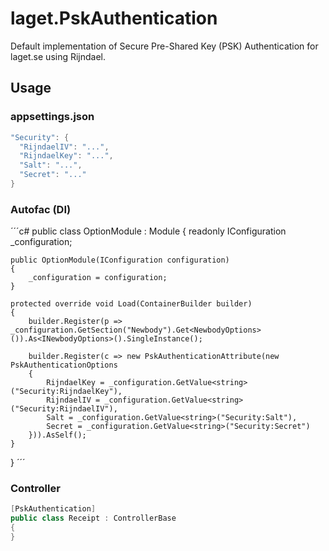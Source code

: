 ﻿# laget.PskAuthentication
Default implementation of Secure Pre-Shared Key (PSK) Authentication for laget.se using Rijndael.

## Usage
### appsettings.json
```c#
"Security": {
  "RijndaelIV": "...",
  "RijndaelKey": "...",
  "Salt": "...",
  "Secret": "..."
}
```

### Autofac (DI)
´´´c#
public class OptionModule : Module
{
    readonly IConfiguration _configuration;

    public OptionModule(IConfiguration configuration)
    {
        _configuration = configuration;
    }

    protected override void Load(ContainerBuilder builder)
    {
        builder.Register(p => _configuration.GetSection("Newbody").Get<NewbodyOptions>()).As<INewbodyOptions>().SingleInstance();

        builder.Register(c => new PskAuthenticationAttribute(new PskAuthenticationOptions
        {
            RijndaelKey = _configuration.GetValue<string>("Security:RijndaelKey"),
            RijndaelIV = _configuration.GetValue<string>("Security:RijndaelIV"),
            Salt = _configuration.GetValue<string>("Security:Salt"),
            Secret = _configuration.GetValue<string>("Security:Secret")
        })).AsSelf();
    }
}
´´´

### Controller
```c#
[PskAuthentication]
public class Receipt : ControllerBase
{
}
```
